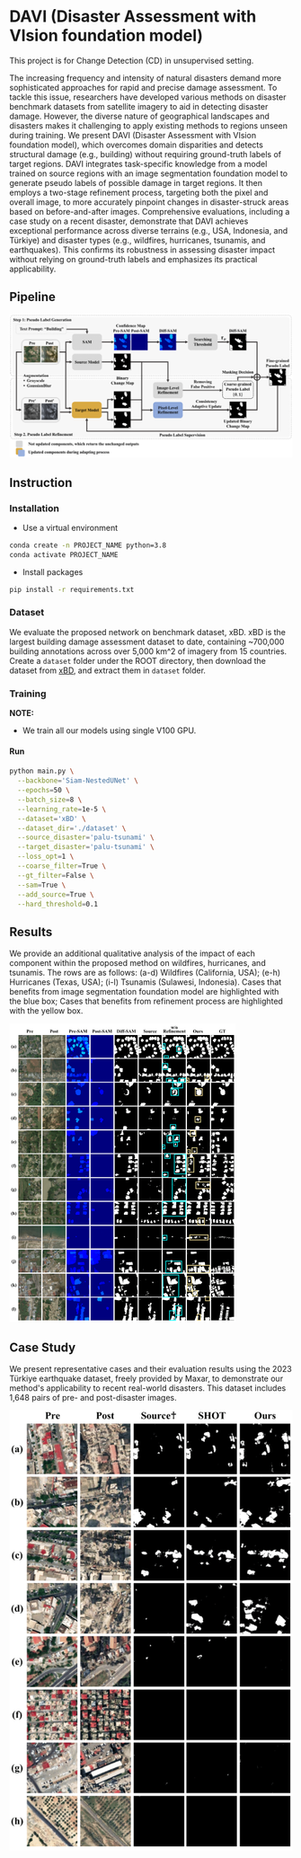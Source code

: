 # DAVI (Disaster Assessment with VIsion foundation model)

This project is for Change Detection (CD) in unsupervised setting. 

The increasing frequency and intensity of natural disasters demand more sophisticated approaches for rapid and precise damage assessment. 
To tackle this issue, researchers have developed various methods on disaster benchmark datasets from satellite imagery to aid in detecting disaster damage. 
However, the diverse nature of geographical landscapes and disasters makes it challenging to apply existing methods to regions unseen during training. 
We present DAVI (Disaster Assessment with VIsion foundation model), which overcomes domain disparities and detects structural damage (e.g., building) without requiring ground-truth labels of target regions. 
DAVI integrates task-specific knowledge from a model trained on source regions with an image segmentation foundation model to generate pseudo labels of possible damage in target regions. 
It then employs a two-stage refinement process, targeting both the pixel and overall image, to more accurately pinpoint changes in disaster-struck areas based on before-and-after images. 
Comprehensive evaluations, including a case study on a recent disaster, demonstrate that DAVI achieves exceptional performance across diverse terrains (e.g., USA, Indonesia, and Türkiye) and disaster types (e.g., wildfires, hurricanes, tsunamis, and earthquakes). 
This confirms its robustness in assessing disaster impact without relying on ground-truth labels and emphasizes its practical applicability.

## Pipeline

![](./images/main_architecture_dark.png)

## Instruction

### Installation

- Use a virtual environment

```bash
conda create -n PROJECT_NAME python=3.8
conda activate PROJECT_NAME
```

- Install packages

```bash
pip install -r requirements.txt
```

### Dataset

We evaluate the proposed network on benchmark dataset, xBD. 
xBD is the largest building damage assessment dataset to date, containing ~700,000 building annotations across over 5,000 km^2 of imagery from 15 countries.
Create a `dataset` folder under the ROOT directory, then download the dataset from [xBD]([https://filebox.ece.vt.edu/~ylzou/summer2020pseudoseg/pascal_voc_seg.tar](https://xview2.org/dataset)), and extract them in `dataset` folder.


### Training

**NOTE:** 
- We train all our models using single V100 GPU.

#### Run

```bash
python main.py \
  --backbone='Siam-NestedUNet' \
  --epochs=50 \
  --batch_size=8 \
  --learning_rate=1e-5 \
  --dataset='xBD' \
  --dataset_dir='./dataset' \
  --source_disaster='palu-tsunami' \
  --target_disaster='palu-tsunami' \
  --loss_opt=1 \
  --coarse_filter=True \
  --gt_filter=False \
  --sam=True \
  --add_source=True \
  --hard_threshold=0.1
```

## Results

We provide an additional qualitative analysis of the impact of each component within the proposed method on wildfires, hurricanes, and tsunamis.
The rows are as follows: (a-d) Wildfires (California, USA); (e-h) Hurricanes (Texas, USA); (i-l) Tsunamis (Sulawesi, Indonesia). Cases that benefits from image segmentation foundation model are highlighted with the blue box; Cases that benefits from refinement process are highlighted with the yellow box.

<div style="width: 80%; height: 80%">
  
  ![](./images/qualitative_analysis_full.png)
  
</div>

## Case Study

We present representative cases and their evaluation results using the 2023 Türkiye earthquake dataset, freely provided by Maxar, to demonstrate our method's applicability to recent real-world disasters.
This dataset includes 1,648 pairs of pre- and post-disaster images.

![](./images/case_study_all.png)

